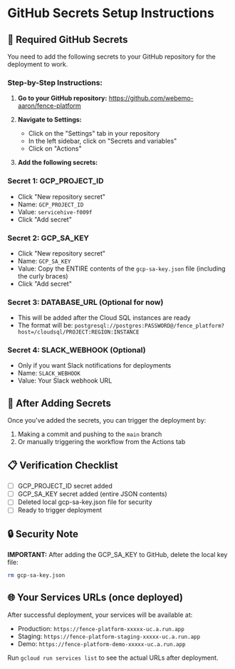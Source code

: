 # GitHub Secrets Setup Instructions

## 🔐 Required GitHub Secrets

You need to add the following secrets to your GitHub repository for the deployment to work.

### Step-by-Step Instructions:

1. **Go to your GitHub repository:**
   https://github.com/webemo-aaron/fence-platform

2. **Navigate to Settings:**
   - Click on the "Settings" tab in your repository
   - In the left sidebar, click on "Secrets and variables"
   - Click on "Actions"

3. **Add the following secrets:**

### Secret 1: GCP_PROJECT_ID
- Click "New repository secret"
- Name: `GCP_PROJECT_ID`
- Value: `servicehive-f009f`
- Click "Add secret"

### Secret 2: GCP_SA_KEY
- Click "New repository secret"
- Name: `GCP_SA_KEY`
- Value: Copy the ENTIRE contents of the `gcp-sa-key.json` file (including the curly braces)
- Click "Add secret"

### Secret 3: DATABASE_URL (Optional for now)
- This will be added after the Cloud SQL instances are ready
- The format will be: `postgresql://postgres:PASSWORD@/fence_platform?host=/cloudsql/PROJECT:REGION:INSTANCE`

### Secret 4: SLACK_WEBHOOK (Optional)
- Only if you want Slack notifications for deployments
- Name: `SLACK_WEBHOOK`
- Value: Your Slack webhook URL

## 🚀 After Adding Secrets

Once you've added the secrets, you can trigger the deployment by:

1. Making a commit and pushing to the `main` branch
2. Or manually triggering the workflow from the Actions tab

## 📋 Verification Checklist

- [ ] GCP_PROJECT_ID secret added
- [ ] GCP_SA_KEY secret added (entire JSON contents)
- [ ] Deleted local gcp-sa-key.json file for security
- [ ] Ready to trigger deployment

## 🔒 Security Note

**IMPORTANT:** After adding the GCP_SA_KEY to GitHub, delete the local key file:
```bash
rm gcp-sa-key.json
```

## 🌐 Your Services URLs (once deployed)

After successful deployment, your services will be available at:
- Production: `https://fence-platform-xxxxx-uc.a.run.app`
- Staging: `https://fence-platform-staging-xxxxx-uc.a.run.app`
- Demo: `https://fence-platform-demo-xxxxx-uc.a.run.app`

Run `gcloud run services list` to see the actual URLs after deployment.